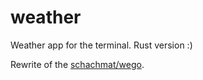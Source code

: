# weather

Weather app for the terminal. Rust version :)

Rewrite of the [schachmat/wego](https://github.com/schachmat/wego).
